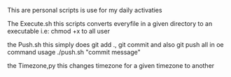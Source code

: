This are personal scripts is use for my daily activaties

The Execute.sh
    this scripts converts everyfile in a given directory to an executable
    i.e: chmod +x  to all user


the Push.sh
    this simply does git add ., git commit and also git push all in oe command
    usage ./push.sh "commit message"

the Timezone,py 
    this changes timezone for a given timezone to another
    

